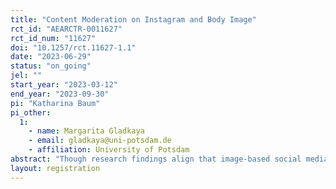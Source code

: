 ```yaml
---
title: "Content Moderation on Instagram and Body Image"
rct_id: "AEARCTR-0011627"
rct_id_num: "11627"
doi: "10.1257/rct.11627-1.1"
date: "2023-06-29"
status: "on_going"
jel: ""
start_year: "2023-03-12"
end_year: "2023-09-30"
pi: "Katharina Baum"
pi_other:
  1:
    - name: Margarita Gladkaya
    - email: gladkaya@uni-potsdam.de
    - affiliation: University of Potsdam
abstract: "Though research findings align that image-based social media are detrimental to users' body image, the efforts to mitigate these effects have had limited success. Specifically, prior research focused on labeling harmful content or advocating for social media discontinuance. Informed about the limits of such solutions, we propose that user training in moderating social media content with inbuilt features, such as unfollowing and muting helps elevate users' body image. In our online experiment, experimental group participants receive training on leveraging Instagram's features for moderating the content that makes the participants feel bad about themselves. Meanwhile, the task for the control group does not involve content moderation activity. The treatment is expected to reduce Instagram users' body image concerns, captured as, for example, own weight and shape perceptions, body image dissatisfaction, and physical appearance comparison.  "
layout: registration
---
```


